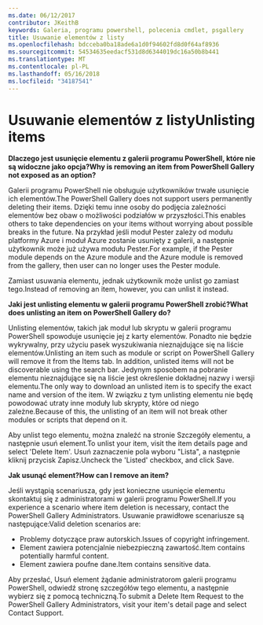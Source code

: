 ```yaml
---
ms.date: 06/12/2017
contributor: JKeithB
keywords: Galeria, programu powershell, polecenia cmdlet, psgallery
title: Usuwanie elementów z listy
ms.openlocfilehash: bdcceba0ba18ade6a1d0f94602fd8d0f64af8936
ms.sourcegitcommit: 54534635eedacf531d8d6344019dc16a50b8b441
ms.translationtype: MT
ms.contentlocale: pl-PL
ms.lasthandoff: 05/16/2018
ms.locfileid: "34187541"
---
```

# <a name="unlisting-items"></a><span data-ttu-id="92ab4-103">Usuwanie elementów z listy</span><span class="sxs-lookup"><span data-stu-id="92ab4-103">Unlisting items</span></span>

<span data-ttu-id="92ab4-104">**Dlaczego jest usunięcie elementu z galerii programu PowerShell, które nie są widoczne jako opcja?**</span><span class="sxs-lookup"><span data-stu-id="92ab4-104">**Why is removing an item from PowerShell Gallery not exposed as an option?**</span></span>

<span data-ttu-id="92ab4-105">Galerii programu PowerShell nie obsługuje użytkowników trwałe usunięcie ich elementów.</span><span class="sxs-lookup"><span data-stu-id="92ab4-105">The PowerShell Gallery does not support users permanently deleting their items.</span></span>
<span data-ttu-id="92ab4-106">Dzięki temu inne osoby do podjęcia zależności elementów bez obaw o możliwości podziałów w przyszłości.</span><span class="sxs-lookup"><span data-stu-id="92ab4-106">This enables others to take dependencies on your items without worrying about possible breaks in the future.</span></span>
<span data-ttu-id="92ab4-107">Na przykład jeśli moduł Pester zależy od modułu platformy Azure i moduł Azure zostanie usunięty z galerii, a następnie użytkownik może już używa modułu Pester.</span><span class="sxs-lookup"><span data-stu-id="92ab4-107">For example, if the Pester module depends on the Azure module and the Azure module is removed from the gallery, then user can no longer uses the Pester module.</span></span>

<span data-ttu-id="92ab4-108">Zamiast usuwania elementu, jednak użytkownik może unlist go zamiast tego.</span><span class="sxs-lookup"><span data-stu-id="92ab4-108">Instead of removing an item, however, you can unlist it instead.</span></span>

<span data-ttu-id="92ab4-109">**Jaki jest unlisting elementu w galerii programu PowerShell zrobić?**</span><span class="sxs-lookup"><span data-stu-id="92ab4-109">**What does unlisting an item on PowerShell Gallery do?**</span></span>

<span data-ttu-id="92ab4-110">Unlisting elementów, takich jak moduł lub skryptu w galerii programu PowerShell spowoduje usunięcie jej z karty elementów. Ponadto nie będzie wykrywalny, przy użyciu pasek wyszukiwania nieznajdujące się na liście elementów.</span><span class="sxs-lookup"><span data-stu-id="92ab4-110">Unlisting an item such as module or script on PowerShell Gallery will remove it from the Items tab. In addition, unlisted items will not be discoverable using the search bar.</span></span>
<span data-ttu-id="92ab4-111">Jedynym sposobem na pobranie elementu nieznajdujące się na liście jest określenie dokładnej nazwy i wersji elementu.</span><span class="sxs-lookup"><span data-stu-id="92ab4-111">The only way to download an unlisted item is to specify the exact name and version of the item.</span></span>
<span data-ttu-id="92ab4-112">W związku z tym unlisting elementu nie będę powodować utraty inne moduły lub skrypty, które od niego zależne.</span><span class="sxs-lookup"><span data-stu-id="92ab4-112">Because of this, the unlisting of an item will not break other modules or scripts that depend on it.</span></span>

<span data-ttu-id="92ab4-113">Aby unlist tego elementu, można znaleźć na stronie Szczegóły elementu, a następnie usuń element.</span><span class="sxs-lookup"><span data-stu-id="92ab4-113">To unlist your item, visit the item details page and select 'Delete Item'.</span></span> <span data-ttu-id="92ab4-114">Usuń zaznaczenie pola wyboru "Lista", a następnie kliknij przycisk Zapisz.</span><span class="sxs-lookup"><span data-stu-id="92ab4-114">Uncheck the 'Listed' checkbox, and click Save.</span></span>

<span data-ttu-id="92ab4-115">**Jak usunąć element?**</span><span class="sxs-lookup"><span data-stu-id="92ab4-115">**How can I remove an item?**</span></span>

<span data-ttu-id="92ab4-116">Jeśli wystąpią scenariusza, gdy jest konieczne usunięcie elementu skontaktuj się z administratorami w galerii programu PowerShell.</span><span class="sxs-lookup"><span data-stu-id="92ab4-116">If you experience a scenario where item deletion is necessary, contact the PowerShell Gallery Administrators.</span></span>
<span data-ttu-id="92ab4-117">Usuwanie prawidłowe scenariusze są następujące:</span><span class="sxs-lookup"><span data-stu-id="92ab4-117">Valid deletion scenarios are:</span></span>
- <span data-ttu-id="92ab4-118">Problemy dotyczące praw autorskich.</span><span class="sxs-lookup"><span data-stu-id="92ab4-118">Issues of copyright infringement.</span></span>
- <span data-ttu-id="92ab4-119">Element zawiera potencjalnie niebezpieczną zawartość.</span><span class="sxs-lookup"><span data-stu-id="92ab4-119">Item contains potentially harmful content.</span></span>
- <span data-ttu-id="92ab4-120">Element zawiera poufne dane.</span><span class="sxs-lookup"><span data-stu-id="92ab4-120">Item contains sensitive data.</span></span>

<span data-ttu-id="92ab4-121">Aby przesłać, Usuń element żądanie administratorom galerii programu PowerShell, odwiedź stronę szczegółów tego elementu, a następnie wybierz się z pomocą techniczną.</span><span class="sxs-lookup"><span data-stu-id="92ab4-121">To submit a Delete Item Request to the PowerShell Gallery Administrators, visit your item's detail page and select Contact Support.</span></span>